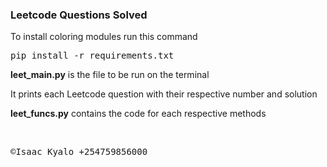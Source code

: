 <h3>Leetcode Questions Solved</h3>
<p>To install coloring modules run this command <pre>pip install -r requirements.txt</pre></p>
<p><b>leet_main.py</b> is the file to be run on the terminal</p>
<p>It prints each Leetcode question with their respective number and solution</p>
<p><b>leet_funcs.py</b> contains the code for each respective methods</p>
</br>

<pre>&copy;Isaac Kyalo +254759856000 <img style='width:40px, height:40px' src="https://upload.wikimedia.org/wikipedia/commons/thumb/4/49/Flag_of_Kenya.svg/800px-Flag_of_Kenya.svg.png" alt=""</pre>
